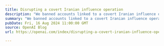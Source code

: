 ```yaml
---
title: Disrupting a covert Iranian influence operation
description: "We banned accounts linked to a covert Iranian influence operation using ChatGPT to generate website and social media content focused on multiple topics, including the U.S. presidential campaign. We have seen no indication that this content reached a meaningful audience."
summary: "We banned accounts linked to a covert Iranian influence operation using ChatGPT to generate website and social media content focused on multiple topics, including the U.S. presidential campaign. We have seen no indication that this content reached a meaningful audience."
pubDate: Fri, 16 Aug 2024 11:00:00 GMT
source: OpenAI Blog
url: https://openai.com/index/disrupting-a-covert-iranian-influence-operation

---
```


